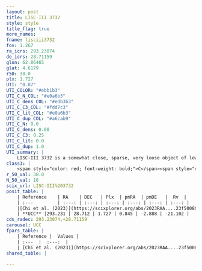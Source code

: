 ```yaml
---
layout: post
title: LISC-III 3732
style: style
title_flag: true
more_names: 
fname: lisciii3732
fov: 1.267
ra_icrs: 293.23074
de_icrs: 28.71159
glon: 62.86465
glat: 4.6179
r50: 38.0
plx: 1.727
UTI: "0.07"
UTI_COLOR: "#ebb1b3"
UTI_C_N_COL: "#e0a6b3"
UTI_C_dens_COL: "#edb3b3"
UTI_C_C3_COL: "#fdd7c3"
UTI_C_lit_COL: "#e0a6b3"
UTI_C_dup_COL: "#a6cab9"
UTI_C_N: 0.0
UTI_C_dens: 0.08
UTI_C_C3: 0.25
UTI_C_lit: 0.0
UTI_C_dup: 1.0
UTI_summary: |
    LISC-III 3732 is a somewhat close, sparse, very loose object of low C3 quality. It was recently reported in the literature.<br><br><span style="color: #99180f; font-weight: bold;">Warning: </span>contains less than 25 stars with <i>P>0.5</i> estimated.
class3: |
    <span style="color: red; font-weight: bold;">C</span><span style="color: red; font-weight: bold;">C</span>
r_50_val: 38.0
N_50_val: 16
scix_url: LISC-III%203732
posit_table: |
    | Reference    | RA    | DEC   | Plx  | pmRA  | pmDE   |  Rv  |
    | :---         | :---: | :---: | :---: | :---: | :---: | :---: |
    |[Chi et al. (2023)](https://scixplorer.org/abs/2023RAA....23f5008C) | 292.847 | 28.995 | 1.886 | 0.792 | -2.9 | -- |
    | **UCC** |293.231 | 28.712 | 1.727 | 0.845 | -2.888 | -21.102 | 
cds_radec: 293.23074,+28.71159
carousel: UCC
fpars_table: |
    | Reference |  Values |
    | :---  |  :---:  |
    | [Chi et al. (2023)](https://scixplorer.org/abs/2023RAA....23f5008C) | `E(V-I)=0.7, m-M=10.7931, Z=0.03, fbin=0.31` |
shared_table: |
    
---
```

